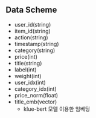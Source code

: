 ## Data Scheme
- user_id(string)
- item_id(string)
- action(string)
- timestamp(string)
- category(string)
- price(int)
- title(string)
- label(int)
- weight(int)
- user_idx(int)
- category_idx(int)
- price_norm(float)
- title_emb(vector)
    - klue-bert 모델 이용한 임베딩
